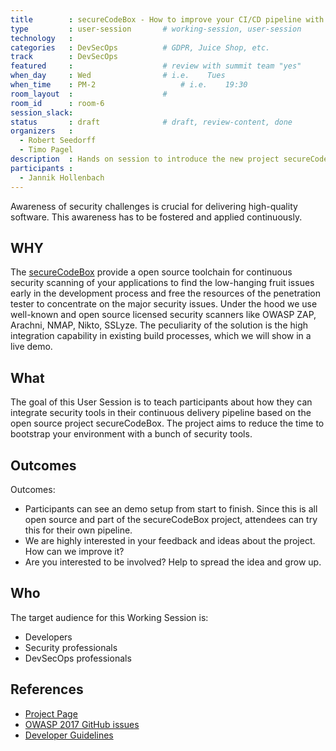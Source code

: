 ```yaml
---
title        : secureCodeBox - How to improve your CI/CD pipeline with automated security tests
type         : user-session       # working-session, user-session
technology   :
categories   : DevSecOps          # GDPR, Juice Shop, etc.
track        : DevSecOps
featured     :                    # review with summit team "yes"
when_day     : Wed                # i.e.    Tues
when_time    : PM-2                   # i.e.    19:30
room_layout  :                    #
room_id      : room-6
session_slack:
status       : draft              # draft, review-content, done
organizers   :
  - Robert Seedorff
  - Timo Pagel
description  : Hands on session to introduce the new project secureCodeBox.io and how you could use it to improve your CI/CD pipeline with automated security tests easily.
participants :
  - Jannik Hollenbach
---
```


Awareness of security challenges is crucial for delivering high-quality software. This awareness has to be fostered and applied continuously.

## WHY

The [secureCodeBox](https://github.com/secureCodeBox/) provide a open source toolchain for continuous security scanning of your applications to find the low-hanging fruit issues early in the development process and free the resources of the penetration tester to concentrate on the major security issues. Under the hood we use well-known and open source licensed security scanners like OWASP ZAP, Arachni, NMAP, Nikto, SSLyze. The peculiarity of the solution is the high integration capability in existing build processes, which we will show in a live demo.

## What

The goal of this User Session is to teach participants about how they can integrate security tools in their continuous delivery pipeline based on the open source project secureCodeBox. The project aims to reduce the time to bootstrap your environment with a bunch of security tools.

## Outcomes

Outcomes:
- Participants can see an demo setup from start to finish. Since this is all open source and part of the secureCodeBox project, attendees can try this for their own pipeline.
- We are highly interested in your feedback and ideas about the project. How can we improve it?
- Are you interested to be involved? Help to spread the idea and grow up.

## Who

The target audience for this Working Session is:
- Developers
- Security professionals
- DevSecOps professionals

## References

- [Project Page](https://github.com/secureCodeBox)
- [OWASP 2017 GitHub issues](https://github.com/secureCodeBox/)
- [Developer Guidelines](https://github.com/secureCodeBox/secureCodeBox/tree/develop/docs/developer-guide)
